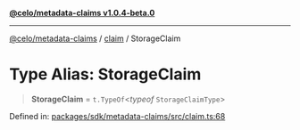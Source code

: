 [**@celo/metadata-claims v1.0.4-beta.0**](../../README.md)

***

[@celo/metadata-claims](../../README.md) / [claim](../README.md) / StorageClaim

# Type Alias: StorageClaim

> **StorageClaim** = `t.TypeOf`\<*typeof* `StorageClaimType`\>

Defined in: [packages/sdk/metadata-claims/src/claim.ts:68](https://github.com/celo-org/developer-tooling/blob/master/packages/sdk/metadata-claims/src/claim.ts#L68)
